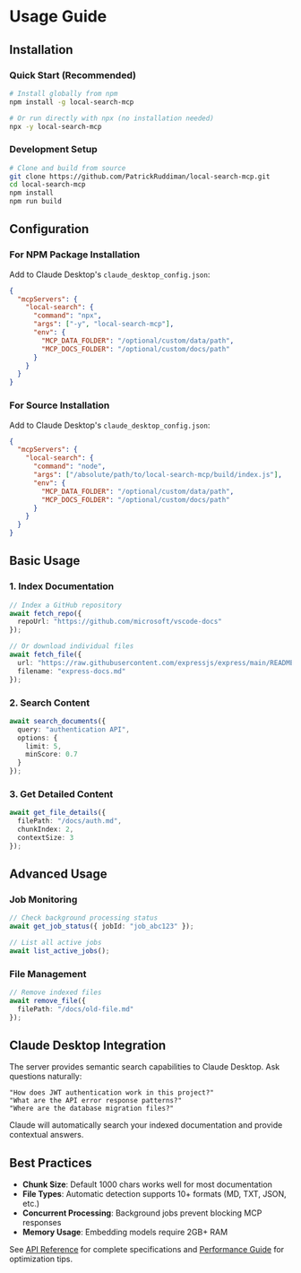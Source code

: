 # Usage Guide

## Installation

### Quick Start (Recommended)

```bash
# Install globally from npm
npm install -g local-search-mcp

# Or run directly with npx (no installation needed)
npx -y local-search-mcp
```

### Development Setup

```bash
# Clone and build from source
git clone https://github.com/PatrickRuddiman/local-search-mcp.git
cd local-search-mcp
npm install
npm run build
```

## Configuration

### For NPM Package Installation

Add to Claude Desktop's `claude_desktop_config.json`:

```json
{
  "mcpServers": {
    "local-search": {
      "command": "npx",
      "args": ["-y", "local-search-mcp"],
      "env": {
        "MCP_DATA_FOLDER": "/optional/custom/data/path",
        "MCP_DOCS_FOLDER": "/optional/custom/docs/path"
      }
    }
  }
}
```

### For Source Installation

Add to Claude Desktop's `claude_desktop_config.json`:

```json
{
  "mcpServers": {
    "local-search": {
      "command": "node",
      "args": ["/absolute/path/to/local-search-mcp/build/index.js"],
      "env": {
        "MCP_DATA_FOLDER": "/optional/custom/data/path",
        "MCP_DOCS_FOLDER": "/optional/custom/docs/path"
      }
    }
  }
}
```

## Basic Usage

### 1. Index Documentation
```typescript
// Index a GitHub repository
await fetch_repo({
  repoUrl: "https://github.com/microsoft/vscode-docs"
});

// Or download individual files
await fetch_file({
  url: "https://raw.githubusercontent.com/expressjs/express/main/README.md",
  filename: "express-docs.md"
});
```

### 2. Search Content
```typescript
await search_documents({
  query: "authentication API",
  options: {
    limit: 5,
    minScore: 0.7
  }
});
```

### 3. Get Detailed Content
```typescript
await get_file_details({
  filePath: "/docs/auth.md",
  chunkIndex: 2,
  contextSize: 3
});
```

## Advanced Usage

### Job Monitoring
```typescript
// Check background processing status
await get_job_status({ jobId: "job_abc123" });

// List all active jobs
await list_active_jobs();
```

### File Management
```typescript
// Remove indexed files
await remove_file({
  filePath: "/docs/old-file.md"
});
```

## Claude Desktop Integration

The server provides semantic search capabilities to Claude Desktop. Ask questions naturally:

```
"How does JWT authentication work in this project?"
"What are the API error response patterns?"
"Where are the database migration files?"
```

Claude will automatically search your indexed documentation and provide contextual answers.

## Best Practices

- **Chunk Size**: Default 1000 chars works well for most documentation
- **File Types**: Automatic detection supports 10+ formats (MD, TXT, JSON, etc.)
- **Concurrent Processing**: Background jobs prevent blocking MCP responses
- **Memory Usage**: Embedding models require 2GB+ RAM

See [API Reference](api/) for complete specifications and [Performance Guide](performance/) for optimization tips.
